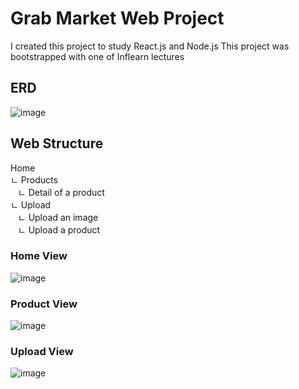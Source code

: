 # Grab Market Web Project

I created this project to study React.js and Node.js
This project was bootstrapped with one of Inflearn lectures

## ERD
![image](https://user-images.githubusercontent.com/12199090/208284416-ce805a74-f206-4cfc-a1b2-c8919e984335.png)

## Web Structure
Home  
ㄴ Products  
&nbsp;&nbsp;&nbsp;ㄴ Detail of a product  
ㄴ Upload  
&nbsp;&nbsp;&nbsp;ㄴ Upload an image  
&nbsp;&nbsp;&nbsp;ㄴ Upload a product  

### Home View
![image](https://user-images.githubusercontent.com/12199090/208284503-b5d30271-64fd-4e66-939f-f49d5c5c10d9.png)

### Product View
![image](https://user-images.githubusercontent.com/12199090/208284509-893d174d-f63a-437e-819f-6f819bcf4507.png)

### Upload View
![image](https://user-images.githubusercontent.com/12199090/208284518-be95ee51-2b18-47b6-b923-fe45eb771782.png)
